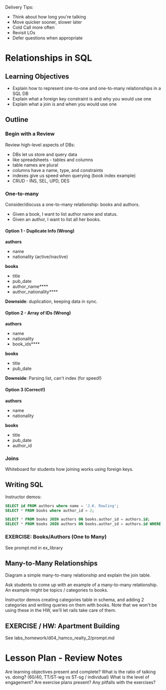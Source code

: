 Delivery Tips:

* Think about how long you're talking
* Move quicker sooner, slower later
* Cold Call more often
* Revisit LOs
* Defer questions when appropriate

# Relationships in SQL

## Learning Objectives
- Explain how to represent one-to-one and one-to-many relationships in a SQL DB
- Explain what a foreign key constraint is and why you would use one
- Explain what a join is and when you would use one

## Outline

### Begin with a Review

Review high-level aspects of DBs:
  * DBs let us store and query data
  * like spreadsheets - tables and columns
  * table names are plural
  * columns have a name, type, and constraints
  * indexes give us speed when querying (book index example)
  * CRUD - INS, SEL, UPD, DES

### One-to-many

Consider/discuss a one-to-many relationship: books and authors.
* Given a book, I want to list author name and status.
* Given an author, I want to list all her books.

#### Option 1 - Duplicate Info (Wrong)

**authors**
- name
- nationality (active/inactive)

**books**
- title
- pub_date
- author_name****
- author_nationality****

**Downside**: duplication, keeping data in sync.

#### Option 2 - Array of IDs (Wrong)

**authors**
- name
- nationality
- book_ids****

**books**
- title
- pub_date

**Downside**: Parsing list, can't index (for speed!)

#### Option 3 (Correct!)

**authors**
- name
- nationality

**books**
- title
- pub_date
- author_id


### Joins

Whiteboard for students how joining works using foreign keys.

## Writing SQL

Instructor demos:
```sql
SELECT id FROM authors where name = 'J.K. Rowling';
SELECT * FROM books where author_id = 2;

SELECT * FROM books JOIN authors ON books.author_id = authors.id;
SELECT * FROM books JOIN authors ON books.author_id = authors.id WHERE authors.nationality = 'United States of America';
```

### EXERCISE: Books/Authors (One to Many)

See prompt.md in ex_library

## Many-to-Many Relationships

Diagram a simple many-to-many relationship and explain the join table.

Ask students to come up with an example of a many-to-many relationship. An example might be topics / categories to books.

Instructor demos creating categories table in schema, and adding 2 categories and writing queries on them with books. Note that we won't be using these in the HW, we'll let rails take care of them.

## EXERCISE / HW: Apartment Building

See labs_homework/d04_hamco_realty_2/prompt.md

# Lesson Plan - Review Notes

Are learning objectives present and complete?
What is the ratio of talking vs. doing? (60/40, TT/ST-wg vs ST-sg / individual)
What is the level of engagement?
Are exercise plans present?
Any pitfalls with the exercises?
